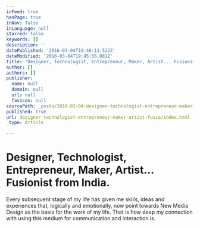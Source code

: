 ```yaml
---
inFeed: true
hasPage: true
inNav: false
inLanguage: null
starred: false
keywords: []
description: ''
datePublished: '2016-03-04T19:46:11.522Z'
dateModified: '2016-03-04T19:45:56.081Z'
title: 'Designer, Technologist, Entrepreneur, Maker, Artist... Fusionist from India.'
author: []
authors: []
publisher:
  name: null
  domain: null
  url: null
  favicon: null
sourcePath: _posts/2016-03-04-designer-technologist-entrepreneur-maker-artist-fusio.md
published: true
url: designer-technologist-entrepreneur-maker-artist-fusio/index.html
_type: Article

---
```

# Designer, Technologist, Entrepreneur, Maker, Artist... Fusionist from India.

Every subsequent stage of my life has given me skills, ideas and experiences that, logically and emotionally, now point towards New Media Design as the basis for the work of my life. That is how deep my connection with using this medium for communication and interaction is.